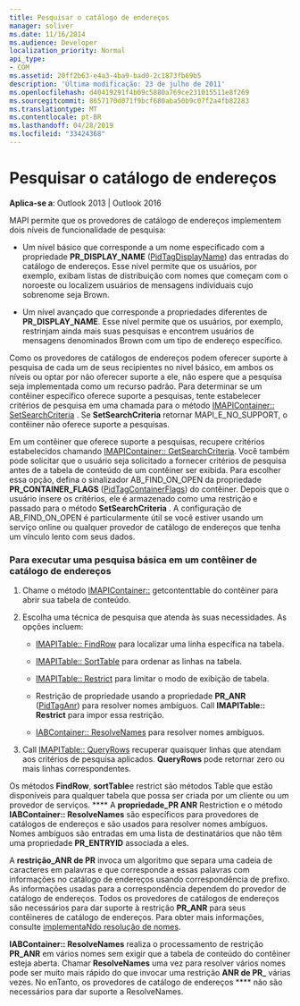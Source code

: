 ```yaml
---
title: Pesquisar o catálogo de endereços
manager: soliver
ms.date: 11/16/2014
ms.audience: Developer
localization_priority: Normal
api_type:
- COM
ms.assetid: 20ff2b63-e4a3-4ba9-bad0-2c1873fb69b5
description: 'Última modificação: 23 de julho de 2011'
ms.openlocfilehash: d40419291f4b09c5880a769ce231015511e8f269
ms.sourcegitcommit: 8657170d071f9bcf680aba50b9c07f2a4fb82283
ms.translationtype: MT
ms.contentlocale: pt-BR
ms.lasthandoff: 04/28/2019
ms.locfileid: "33424368"
---
```

# <a name="searching-the-address-book"></a>Pesquisar o catálogo de endereços

**Aplica-se a**: Outlook 2013 | Outlook 2016 
  
MAPI permite que os provedores de catálogo de endereços implementem dois níveis de funcionalidade de pesquisa:
  
- Um nível básico que corresponde a um nome especificado com a propriedade **PR_DISPLAY_NAME** ([PidTagDisplayName](pidtagdisplayname-canonical-property.md)) das entradas do catálogo de endereços. Esse nível permite que os usuários, por exemplo, exibam listas de distribuição com nomes que começam com o noroeste ou localizem usuários de mensagens individuais cujo sobrenome seja Brown.
    
- Um nível avançado que corresponde a propriedades diferentes de **PR_DISPLAY_NAME**. Esse nível permite que os usuários, por exemplo, restrinjam ainda mais suas pesquisas e encontrem usuários de mensagens denominados Brown com um tipo de endereço específico.
    
Como os provedores de catálogos de endereços podem oferecer suporte à pesquisa de cada um de seus recipientes no nível básico, em ambos os níveis ou optar por não oferecer suporte a ele, não espere que a pesquisa seja implementada como um recurso padrão. Para determinar se um contêiner específico oferece suporte a pesquisas, tente estabelecer critérios de pesquisa em uma chamada para o método [IMAPIContainer:: SetSearchCriteria](imapicontainer-setsearchcriteria.md) . Se **SetSearchCriteria** retornar MAPI_E_NO_SUPPORT, o contêiner não oferece suporte a pesquisas. 
  
Em um contêiner que oferece suporte a pesquisas, recupere critérios estabelecidos chamando [IMAPIContainer:: GetSearchCriteria](imapicontainer-getsearchcriteria.md). Você também pode solicitar que o usuário seja solicitado a fornecer critérios de pesquisa antes de a tabela de conteúdo de um contêiner ser exibida. Para escolher essa opção, defina o sinalizador AB_FIND_ON_OPEN da propriedade **PR_CONTAINER_FLAGS** ([PidTagContainerFlags](pidtagcontainerflags-canonical-property.md)) do contêiner. Depois que o usuário insere os critérios, ele é armazenado como uma restrição e passado para o método **SetSearchCriteria** . A configuração de AB_FIND_ON_OPEN é particularmente útil se você estiver usando um serviço online ou qualquer provedor de catálogo de endereços que tenha um vínculo lento com seus dados. 
  
### <a name="to-perform-a-basic-search-in-an-address-book-container"></a>Para executar uma pesquisa básica em um contêiner de catálogo de endereços
  
1. Chame o método [IMAPIContainer::](imapicontainer-getcontentstable.md) getcontenttable do contêiner para abrir sua tabela de conteúdo. 
    
2. Escolha uma técnica de pesquisa que atenda às suas necessidades. As opções incluem:
    
   - [IMAPITable:: FindRow](imapitable-findrow.md) para localizar uma linha específica na tabela. 
    
   - [IMAPITable:: SortTable](imapitable-sorttable.md) para ordenar as linhas na tabela. 
    
   - [IMAPITable:: Restrict](imapitable-restrict.md) para limitar o modo de exibição de tabela. 
    
   - Restrição de propriedade usando a propriedade **PR_ANR** ([PidTagAnr](pidtaganr-canonical-property.md)) para resolver nomes ambíguos. Call **IMAPITable:: Restrict** para impor essa restrição. 
    
   - [IABContainer:: ResolveNames](iabcontainer-resolvenames.md) para resolver nomes ambíguos. 
    
3. Call [IMAPITable:: QueryRows](imapitable-queryrows.md) recuperar quaisquer linhas que atendam aos critérios de pesquisa aplicados. **QueryRows** pode retornar zero ou mais linhas correspondentes. 
    
Os métodos **FindRow**, **sortTable**e restrict são métodos Table que estão disponíveis para qualquer tabela que possa ser criada por um cliente ou um provedor de serviços. **** A **propriedade\_PR ANR** Restriction e o método **IABContainer:: ResolveNames** são específicos para provedores de catálogos de endereços e são usados para resolver nomes ambíguos. Nomes ambíguos são entradas em uma lista de destinatários que não têm uma propriedade **PR_ENTRYID** associada a eles. 
  
A **restrição\_ANR de PR** invoca um algoritmo que separa uma cadeia de caracteres em palavras e que corresponde a essas palavras com informações no catálogo de endereços usando correspondência de prefixo. As informações usadas para a correspondência dependem do provedor de catálogo de endereços. Todos os provedores de catálogos de endereços são necessários para dar suporte à restrição **PR_ANR** para seus contêineres de catálogo de endereços. Para obter mais informações, consulte [implementaNdo resolução de nomes](implementing-name-resolution.md).
  
**IABContainer:: ResolveNames** realiza o processamento de restrição **PR_ANR** em vários nomes sem exigir que a tabela de conteúdo do contêiner esteja aberta. Chamar **ResolveNames** uma vez para resolver vários nomes pode ser muito mais rápido do que invocar uma restrição **ANR de PR\_** várias vezes. No enTanto, os provedores de catálogo de endereços **** não são necessários para dar suporte a ResolveNames.
  

